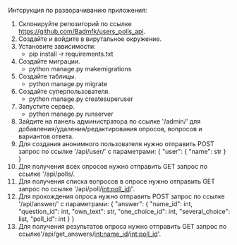 Интсрукция по разворачиванию приложения:
1. Склонируйте репозиторий по ссылке https://github.com/Badmfk/users_polls_api.
2. Создайте и войдите в вирутальное окружение.
3. Установите зависимости:
    - pip install -r requirements.txt
4. Создайте миграции.
    - python manage.py makemigrations
5. Создайте таблицы.
    - python manage.py migrate
5. Создайте суперпользователя.
    - python manage.py createsuperuser
6. Запустите сервер.
    - python manage.py runserver
7. Зайдите на панель администратора по ссылке '/admin/' для добавления/удаления/редактирования опросов, вопросов и вариантов ответа.
8. Для создания анонимного пользователя нужно отправить POST запрос по ссылке '/api/user/' с параметрами:
{
	"user":
	{
		"name": str
	}
}
9. Для получения всех опросов нужно отправить GET запрос по ссылке '/api/polls/.
10. Для получения списка вопросов в опросе нужно отправить GET запрос по ссылке '/api/poll/<int:poll_id>/'.
11. Для прохождения опроса нужно отправить POST запрос по ссылке '/api/answer/' с параметрами:
{
	"answer":
	{
		"name_id": int,
		"question_id": int,
		"own_text": str,
		"one_choice_id": int,
		"several_choice": list,
		"poll_id": int
	}
}
12. Для получения результатов опроса нужно отправить GET запрос по ссылке'/api/get_answers/<int:name_id>/<int:poll_id>'.

    
